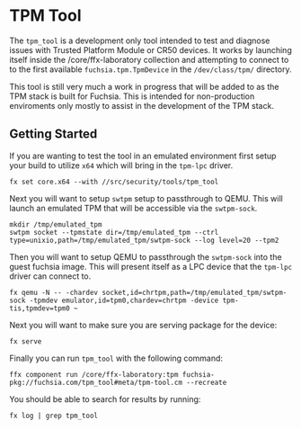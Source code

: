 # TPM Tool
The `tpm_tool` is a development only tool intended to test and diagnose issues
with Trusted Platform Module or CR50 devices. It works by launching itself
inside the /core/ffx-laboratory collection and attempting to connect to to the
first available `fuchsia.tpm.TpmDevice` in the `/dev/class/tpm/` directory.

This tool is still very much a work in progress that will be added to as the
TPM stack is built for Fuchsia. This is intended for non-production
enviroments only mostly to assist in the development of the TPM stack.

## Getting Started
If you are wanting to test the tool in an emulated environment first setup your
build to utilize `x64` which will bring in the `tpm-lpc` driver.

```
fx set core.x64 --with //src/security/tools/tpm_tool
```

Next you will want to setup `swtpm` setup to passthrough to QEMU. This will
launch an emulated TPM that will be accessible via the `swtpm-sock`.
```
mkdir /tmp/emulated_tpm
swtpm socket --tpmstate dir=/tmp/emulated_tpm --ctrl type=unixio,path=/tmp/emulated_tpm/swtpm-sock --log level=20 --tpm2

```

Then you will want to setup QEMU to passthrough the `swtpm-sock` into the
guest fuchsia image. This will present itself as a LPC device that the
`tpm-lpc` driver can connect to.
```
fx qemu -N -- -chardev socket,id=chrtpm,path=/tmp/emulated_tpm/swtpm-sock -tpmdev emulator,id=tpm0,chardev=chrtpm -device tpm-tis,tpmdev=tpm0 ~
```

Next you will want to make sure you are serving package for the device:
```
fx serve
```

Finally you can run `tpm_tool` with the following command:
```
ffx component run /core/ffx-laboratory:tpm fuchsia-pkg://fuchsia.com/tpm_tool#meta/tpm-tool.cm --recreate
```

You should be able to search for results by running:
```
fx log | grep tpm_tool
```
